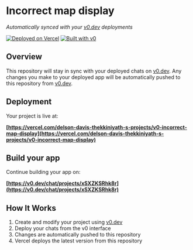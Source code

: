 # Incorrect map display

*Automatically synced with your [v0.dev](https://v0.dev) deployments*

[![Deployed on Vercel](https://img.shields.io/badge/Deployed%20on-Vercel-black?style=for-the-badge&logo=vercel)](https://vercel.com/delson-davis-thekkiniyath-s-projects/v0-incorrect-map-display)
[![Built with v0](https://img.shields.io/badge/Built%20with-v0.dev-black?style=for-the-badge)](https://v0.dev/chat/projects/xSXZKSRhk8r)

## Overview

This repository will stay in sync with your deployed chats on [v0.dev](https://v0.dev).
Any changes you make to your deployed app will be automatically pushed to this repository from [v0.dev](https://v0.dev).

## Deployment

Your project is live at:

**[https://vercel.com/delson-davis-thekkiniyath-s-projects/v0-incorrect-map-display](https://vercel.com/delson-davis-thekkiniyath-s-projects/v0-incorrect-map-display)**

## Build your app

Continue building your app on:

**[https://v0.dev/chat/projects/xSXZKSRhk8r](https://v0.dev/chat/projects/xSXZKSRhk8r)**

## How It Works

1. Create and modify your project using [v0.dev](https://v0.dev)
2. Deploy your chats from the v0 interface
3. Changes are automatically pushed to this repository
4. Vercel deploys the latest version from this repository